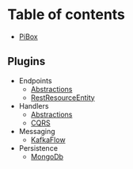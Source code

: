 # Table of contents

* [PiBox](README.md)

## Plugins

* Endpoints
    * [Abstractions](PiBox.Plugins/Endpoints/Abstractions/README.md)
    * [RestResourceEntity](PiBox.Plugins/Endpoints/RestResourceEntity/README.md)
* Handlers
    * [Abstractions](PiBox.Plugins/Handlers/Abstractions/Cqrs/README.md)
    * [CQRS](PiBox.Plugins/Handlers/Cqrs/README.md)
* Messaging
    * [KafkaFlow](PiBox.Plugins/Messaging/Kafka/Flow/README.md)
* Persistence
    * [MongoDb](PiBox.Plugins/Persistence/MongoDb/README.md)
